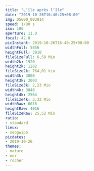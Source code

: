```yaml
---
title: "L’île après l’île"
date: "2019-10-26T16:40:25+08:00"
img: D5600_003014
speed: 1/80 s
iso: 100
aperture: 11.0
focal: 42.0
picInstant: 2019-10-26T16:40:25+08:00
widthFull: 5856
heightFull: 3910
fileSizeFull: 6,58 Mio
width2k: 1920
height2k: 1282
fileSize2k: 764,01 kio
width3k: 3000
height3k: 2003
fileSize3k: 2,23 Mio
width4k: 3840
height4k: 2564
fileSize4k: 3,32 Mio
widthRaw: 6016
heightRaw: 4016
fileSizeRaw: 25,52 Mio
ratio:
- standard
lieux:
- seogwipo
picdates:
- 2019-10-26
themes:
- nature
- mer
- rocher
---
```


